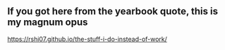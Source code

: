## If you got here from the yearbook quote, this is my magnum opus

https://rshi07.github.io/the-stuff-i-do-instead-of-work/
